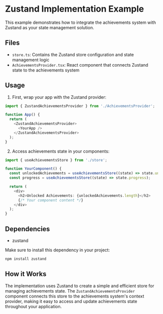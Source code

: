 # Zustand Implementation Example

This example demonstrates how to integrate the achievements system with Zustand as your state management solution.

## Files

- `store.ts`: Contains the Zustand store configuration and state management logic
- `AchievementsProvider.tsx`: React component that connects Zustand state to the achievements system

## Usage

1. First, wrap your app with the Zustand provider:

```typescript
import { ZustandAchievementsProvider } from './AchievementsProvider';

function App() {
  return (
    <ZustandAchievementsProvider>
      <YourApp />
    </ZustandAchievementsProvider>
  );
}
```

2. Access achievements state in your components:

```typescript
import { useAchievementsStore } from './store';

function YourComponent() {
  const unlockedAchievements = useAchievementsStore((state) => state.unlockedAchievements);
  const progress = useAchievementsStore((state) => state.progress);

  return (
    <div>
      <h2>Unlocked Achievements: {unlockedAchievements.length}</h2>
      {/* Your component content */}
    </div>
  );
}
```

## Dependencies

- zustand

Make sure to install this dependency in your project:

```bash
npm install zustand
```

## How it Works

The implementation uses Zustand to create a simple and efficient store for managing achievements state. The `ZustandAchievementsProvider` component connects this store to the achievements system's context provider, making it easy to access and update achievements state throughout your application. 